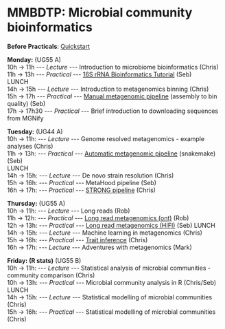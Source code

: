 # MMBDTP: Microbial community bioinformatics  

**Before Practicals**: [Quickstart](https://github.com/Sebastien-Raguideau/MMB_DTP/blob/main/Quickstart.md)

**Monday:**  (UG55 A)  
10h → 11h --- *Lecture* --- Introduction to microbiome bioinformatics (Chris)  
11h → 13h --- *Practical* --- [16S rRNA Bioinformatics Tutorial](https://github.com/Sebastien-Raguideau/MMB_DTP/blob/main/DADA2.md) (Seb)  
LUNCH  
14h → 15h --- *Lecture* --- Introduction to metagenomics binning (Chris)  
15h → 17h --- *Practical* --- [Manual metagenomic pipeline](https://github.com/Sebastien-Raguideau/MMB_DTP/blob/main/Binning.md) (assembly to bin quality) (Seb)  
17h → 17h30 --- *Practical* --- Brief introduction to downloading sequences from MGNify  

**Tuesday:**  (UG44 A)  
10h → 11h: ---  *Lecture* --- Genome resolved metagenomics - example analyses  (Chris)  
11h → 13h: ---  *Practical* --- [Automatic metagenomic pipeline](https://github.com/Sebastien-Raguideau/MMB_DTP/blob/main/Binning.md) (snakemake) (Seb)  
LUNCH  
14h → 15h: ---  *Lecture* --- De novo strain resolution (Chris)  
15h → 16h: ---  *Practical* --- MetaHood pipeline (Seb)  
16h → 17h: ---  *Practical* --- [STRONG pipeline](https://github.com/Sebastien-Raguideau/MMB_DTP/blob/main/StrainResolution.md) (Chris)  

**Thursday:**  (UG55 A)  
10h → 11h: ---  *Lecture* --- Long reads (Rob)  
11h → 12h: ---  *Practical* --- [Long read metagenomics (ont)](https://github.com/Sebastien-Raguideau/MMB_DTP/blob/main/Long%20read%20metagenomics%20sequencing%20tutorial.md) (Rob)  
12h → 13h: --- *Practical* ---  [Long read metagenomics (HIFI)](https://github.com/Sebastien-Raguideau/MMB_DTP/blob/main/HiFi.md) (Seb)
LUNCH  
14h → 15h: ---  *Lecture* --- Machine learning in metagenomics (Chris)  
15h → 16h: ---  *Practical* --- [Trait inference](https://github.com/Sebastien-Raguideau/MMB_DTP/blob/main/TraitInference.md) (Chris)   
16h → 17h: --- *Lecture* --- Adventures with metagenomics (Mark)  

**Friday: (R stats)**  (UG55 B)  
10h → 11h: ---  *Lecture* --- Statistical analysis of microbial communities - community comparison (Chris)  
10h → 13h: --- *Practical* --- Microbial community analysis in R (Chris/Seb)  
LUNCH  
14h → 15h: --- *Lecture* --- Statistical modelling of microbial communities (Chris)  
15h → 16h: --- *Practical* --- Statistical modelling of microbial communities (Chris)
